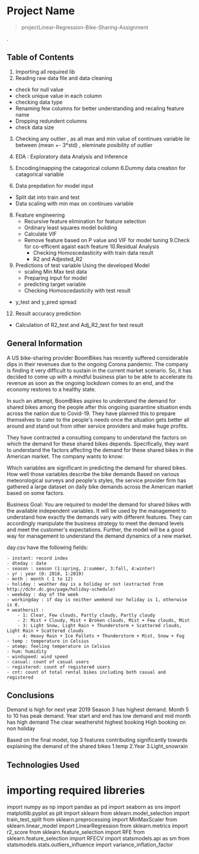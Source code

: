 # Project Name
> projectLinear-Regression-Bike-Sharing-Assignment

.


## Table of Contents
1. Importing all required lib
2. Reading raw data file and data cleaning
  - check for null value
  - check unique value in each column 
  - checking data type
  - Renaming few columns for better understanding and recaling feature name 
  - Dropping redundent columns
  - check data size 

3. Checking any outlier , as all max and min value of continues variable lie between (mean +- 3*std)  , eleminate posibility of outlier  

4. EDA : Exploratory data Analysis  and Inference 
5. Encoding/mapping the catagorical column
6.Dummy data creation for catagorical variable
7. Data prepdation for model input 
  - Split dat into train and test
  - Data scaling with min max on continues variable

8. Feature engineering
    - Recursive feature elimination  for feature selection
    - Ordinary least squares model building 
    - Calculate VIF 
    - Remove feature based on P value and VIF for model tuning 
9.Check for co-efficent agaist each feature
10.Residual Analysis
	  - Checking Homoscedasticity with train data result
	  - R2 and Adjested_R2
11. Predictions of test variable Using the developed Model
	  - scaling Min Max test data
	  - Preparing input for model 
	  - predicting target variable 
	  - Checking Homoscedasticity with test result
  - y_test and y_pred spread
12. Result accuracy prediction
  - Calculation of R2_test and Adj_R2_test for test result



<!-- You can include any other section that is pertinent to your problem -->

## General Information

A US bike-sharing provider BoomBikes has recently suffered considerable dips in their revenues due to the ongoing Corona pandemic. The company is finding it very difficult to sustain in the current market scenario. So, it has decided to come up with a mindful business plan to be able to accelerate its revenue as soon as the ongoing lockdown comes to an end, and the economy restores to a healthy state. 


In such an attempt, BoomBikes aspires to understand the demand for shared bikes among the people after this ongoing quarantine situation ends across the nation due to Covid-19. They have planned this to prepare themselves to cater to the people's needs once the situation gets better all around and stand out from other service providers and make huge profits.


They have contracted a consulting company to understand the factors on which the demand for these shared bikes depends. Specifically, they want to understand the factors affecting the demand for these shared bikes in the American market. The company wants to know:

Which variables are significant in predicting the demand for shared bikes.
How well those variables describe the bike demands
Based on various meteorological surveys and people's styles, the service provider firm has gathered a large dataset on daily bike demands across the American market based on some factors. 


Business Goal:
You are required to model the demand for shared bikes with the available independent variables. It will be used by the management to understand how exactly the demands vary with different features. They can accordingly manipulate the business strategy to meet the demand levels and meet the customer's expectations. Further, the model will be a good way for management to understand the demand dynamics of a new market. 


day.csv have the following fields:
	
	- instant: record index
	- dteday : date
	- season : season (1:spring, 2:summer, 3:fall, 4:winter)
	- yr : year (0: 2018, 1:2019)
	- mnth : month ( 1 to 12)
	- holiday : weather day is a holiday or not (extracted from http://dchr.dc.gov/page/holiday-schedule)
	- weekday : day of the week
	- workingday : if day is neither weekend nor holiday is 1, otherwise is 0.
	+ weathersit : 
		- 1: Clear, Few clouds, Partly cloudy, Partly cloudy
		- 2: Mist + Cloudy, Mist + Broken clouds, Mist + Few clouds, Mist
		- 3: Light Snow, Light Rain + Thunderstorm + Scattered clouds, Light Rain + Scattered clouds
		- 4: Heavy Rain + Ice Pallets + Thunderstorm + Mist, Snow + Fog
	- temp : temperature in Celsius
	- atemp: feeling temperature in Celsius
	- hum: humidity
	- windspeed: wind speed
	- casual: count of casual users
	- registered: count of registered users
	- cnt: count of total rental bikes including both casual and registered



<!-- You don't have to answer all the questions - just the ones relevant to your project. -->

## Conclusions
Demand is high for next year 2019
Season 3 has highest demand.
Month 5 to 10 has peak demand.
Year start and end has low demand and mid month has high demand
The clear weathershit highest booking
High booking on non holiday

Based on the final model,  top 3 features contributing significantly towards
explaining the demand of the shared bikes
1.temp
2.Year
3.Light_snowrain



## Technologies Used
# importing required libreries 
import numpy as np
import pandas as pd
import seaborn as sns
import matplotlib.pyplot as plt
import sklearn 
from sklearn.model_selection import train_test_split 
from sklearn.preprocessing import MinMaxScaler 
from sklearn.linear_model import LinearRegression 
from sklearn.metrics import r2_score 
from sklearn.feature_selection import RFE
from sklearn.feature_selection import RFECV
import statsmodels.api as sm 
from statsmodels.stats.outliers_influence import variance_inflation_factor


